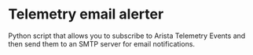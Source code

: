 # Telemetry email alerter

Python script that allows you to subscribe to Arista Telemetry
Events and then send them to an SMTP server for email notifications.
